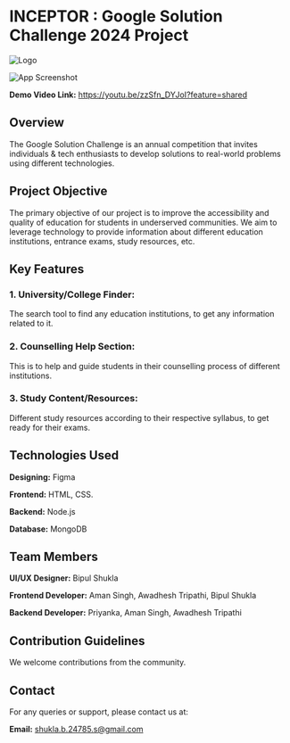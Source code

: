 
# INCEPTOR : Google Solution Challenge 2024 Project


![Logo](https://i.postimg.cc/8C4cjz8k/INCEPTOR.png)

![App Screenshot](https://i.postimg.cc/3x5bwgHh/INCEPTOR.png)

**Demo Video Link:** https://youtu.be/zzSfn_DYJoI?feature=shared 


## Overview
The Google Solution Challenge is an annual competition that invites individuals & tech enthusiasts to develop solutions to real-world problems using different technologies.

## Project Objective
The primary objective of our project is to improve the accessibility and quality of education for students in underserved communities. We aim to leverage technology to provide information about different education institutions, entrance exams, study resources, etc.

## Key Features
### 1. University/College Finder:
The search tool to find any education institutions, to get any information related to it.
### 2. Counselling Help Section:
This is to help and guide students in their counselling process of different institutions.
### 3. Study Content/Resources:
Different study resources according to their respective syllabus, to get ready for their exams.

## Technologies Used
**Designing:** Figma 

**Frontend:** HTML, CSS.

**Backend:** Node.js

**Database:** MongoDB

## Team Members
**UI/UX Designer:** Bipul Shukla

**Frontend Developer:** Aman Singh, Awadhesh Tripathi, Bipul Shukla

**Backend Developer:** Priyanka, Aman Singh, Awadhesh Tripathi

## Contribution Guidelines
We welcome contributions from the community.

## Contact
For any queries or support, please contact us at:

**Email:** shukla.b.24785.s@gmail.com
